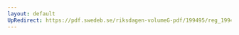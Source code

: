 ```yaml
---
layout: default
UpRedirect: https://pdf.swedeb.se/riksdagen-volumeG-pdf/199495/reg_199495/reg_199495_0283.pdf
---
```

